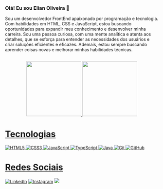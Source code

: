 <header>
    <link rel="stylesheet" href="https://cdn.jsdelivr.net/gh/devicons/devicon@latest/devicon.min.css">
</header>

### Olá! Eu sou Elian Oliveira 👋
Sou um desenvolvedor FrontEnd apaixonado por programação e tecnologia. Com habilidades em HTML, CSS e JavaScript, estou buscando oportunidades para expandir meu conhecimento e desenvolver minha carreira. Sou uma pessoa curiosa, com uma mente analítica e atenta aos detalhes, que se esforça para entender as necessidades dos usuários e criar soluções eficientes e eficazes. Ademais, estou sempre buscando aprender coisas novas e melhorar minhas habilidades técnicas.
##

<div align="center">
  <a href="https://github.com/elianoliver">
  <img height="180em" src="https://github-readme-stats.vercel.app/api/top-langs/?username=anuraghazra&layout=donut&theme=radical"/>
  <img height="180em" src="https://github-readme-stats.vercel.app/api?username=elianoliver&show_icons=true&theme=radical"/>
</div>

<div>
<h1>Tecnologias</h1>
<img alt="HTML5" src="https://img.shields.io/badge/html-100000?style=for-the-badge&logo=html5">
<img alt="CSS3" src="https://img.shields.io/badge/css3-100000?style=for-the-badge&logo=css3&logoColor=blue">
<img alt="JavaScript" src="https://img.shields.io/badge/javascript-100000?style=for-the-badge&logo=javascript&logoColor=yellow">
<img alt="TypeScript" src="https://img.shields.io/badge/typescript-100000?style=for-the-badge&logo=typescript&logoColor=blue">
<img alt="Java" src="https://img.shields.io/badge/java-100000?style=for-the-badge&logo=openjdk&logoColor=orange">
<img alt="Git" src="https://img.shields.io/badge/git-100000?style=for-the-badge&logo=git&logoColor=orange">
<img alt="GitHub" src="https://img.shields.io/badge/github-100000?style=for-the-badge&logo=github&logoColor=white">
</div>

<div>
<h1>Redes Sociais</h1>
<a href="https://www.linkedin.com/in/elian-oliveira/"><img alt="LinkedIn" src="https://img.shields.io/badge/LinkedIn-%230077B5.svg?logo=linkedin&logoColor=white"></a>
<a href="https://www.instagram.com/elian_olivier_/"><img alt="Instagram" src="https://img.shields.io/badge/Instagram-%23E4405F.svg?logo=Instagram&logoColor=white"></a>
<a href="https://visitcount.itsvg.in"><img src="https://visitcount.itsvg.in/api?id=elianoliver&label=Profile%20Views&color=12&icon=0&pretty=true" /></a>
</div>

    
    

